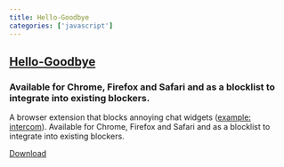 ```yaml
---
title: Hello-Goodbye
categories: ['javascript']
---
```

## [Hello-Goodbye](https://github.com/bcye/Hello-Goodbye)

### Available for Chrome, Firefox and Safari and as a blocklist to integrate into existing blockers.


A browser extension that blocks annoying chat widgets ([example: intercom](https://intercom.com)). Available for Chrome, Firefox and Safari and as a blocklist to integrate into existing blockers.

[Download](https://hellogoodbye.app/?ref=github.com)
